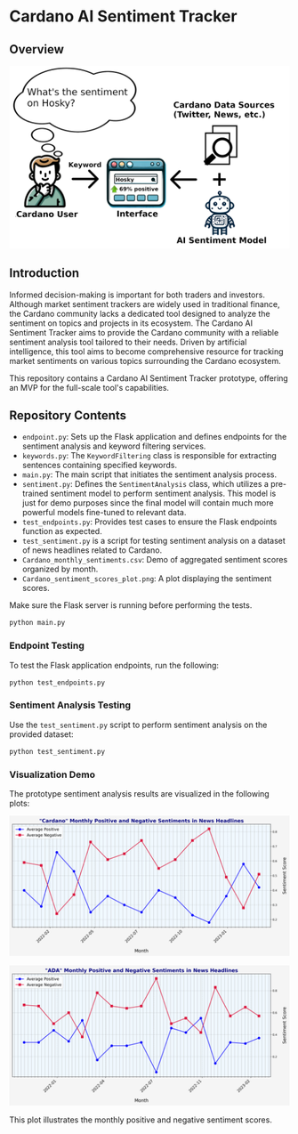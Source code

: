 # Cardano AI Sentiment Tracker

## Overview

<img src="images/Cardano_AI_sentiment_overview.png" width="800">


## Introduction
Informed decision-making is important for both traders and investors. Although market sentiment trackers are widely used in traditional finance, the Cardano community lacks a dedicated tool designed to analyze the sentiment on topics and projects in its ecosystem. The Cardano AI Sentiment Tracker aims to provide the Cardano community with a reliable sentiment analysis tool tailored to their needs. Driven by artificial intelligence, this tool aims to become comprehensive resource for tracking market sentiments on various topics surrounding the Cardano ecosystem.

This repository contains a Cardano AI Sentiment Tracker prototype, offering an MVP for the full-scale tool's capabilities.

## Repository Contents

- `endpoint.py`: Sets up the Flask application and defines endpoints for the sentiment analysis and keyword filtering services.
- `keywords.py`: The `KeywordFiltering` class is responsible for extracting sentences containing specified keywords.
- `main.py`: The main script that initiates the sentiment analysis process.
- `sentiment.py`: Defines the `SentimentAnalysis` class, which utilizes a pre-trained sentiment model to perform sentiment analysis. This model is just for demo purposes since the final model will contain much more powerful models fine-tuned to relevant data.
- `test_endpoints.py`: Provides test cases to ensure the Flask endpoints function as expected.
- `test_sentiment.py` is a script for testing sentiment analysis on a dataset of news headlines related to Cardano.
- `Cardano_monthly_sentiments.csv`: Demo of aggregated sentiment scores organized by month.
- `Cardano_sentiment_scores_plot.png`: A plot displaying the sentiment scores.

Make sure the Flask server is running before performing the tests.
```bash
python main.py
```

### Endpoint Testing

To test the Flask application endpoints, run the following:

```bash
python test_endpoints.py
```

### Sentiment Analysis Testing

Use the `test_sentiment.py` script to perform sentiment analysis on the provided dataset:

```bash
python test_sentiment.py
```

### Visualization Demo

The prototype sentiment analysis results are visualized in the following plots:

![Cardano Sentiment Scores Plot](images/Cardano_sentiment_scores_plot.png)

![ADA Sentiment Scores Plot](images/ADA_sentiment_scores_plot.png)

This plot illustrates the monthly positive and negative sentiment scores.
